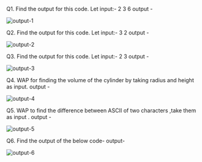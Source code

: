 Q1. Find the output for this code. Let input:- 2 3 6
output -


![output-1](https://github.com/00Tarunsain7/Assignment-2/assets/127669147/d8d09bd9-ba5f-44f7-b78d-74fcee872061)

Q2. Find the output for this code. Let input:- 3 2
output -


![output-2](https://github.com/00Tarunsain7/Assignment-2/assets/127669147/8c720446-2ce8-4b90-ae83-4c96b2d2a19b)

Q3. Find the output for this code. Let input:- 2 3
output -


![output-3](https://github.com/00Tarunsain7/Assignment-2/assets/127669147/b89e6d42-9db1-42e4-b668-8cb48495586d)

Q4. WAP for finding the volume of the cylinder by taking radius and height as input.
output -


![output-4](https://github.com/00Tarunsain7/Assignment-2/assets/127669147/1137034d-a2b9-41be-8742-91395114e5b4)

Q5. WAP to find the difference between ASCII of two characters ,take them as input .
output -


![output-5](https://github.com/00Tarunsain7/Assignment-2/assets/127669147/e4fc2a32-7bdd-43b2-bdf8-d6fc0f7076be)

Q6. Find the output of the below code-
output-


![output-6](https://github.com/00Tarunsain7/Assignment-2/assets/127669147/4c5a8416-a3fb-44b5-a87e-1317bbc32147)
